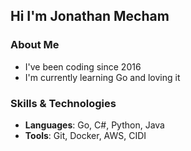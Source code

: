 ## Hi I'm Jonathan Mecham
### About Me
- I've been coding since 2016 
- I'm currently learning Go and loving it


### Skills & Technologies
- **Languages**: Go, C#, Python, Java
- **Tools**: Git, Docker, AWS, CIDI
